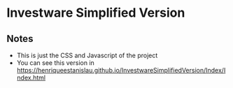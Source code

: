 # Investware Simplified Version

## Notes
- This is just the CSS and Javascript of the project
- You can see this version in <https://henriqueestanislau.github.io/InvestwareSimplifiedVersion/Index/Index.html>


